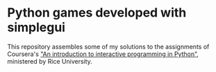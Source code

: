 # Python games developed with simplegui
This repository assembles some of my solutions to the assignments of Coursera's ["An introduction to interactive programming in Python"](https://www.coursera.org/learn/interactive-python-1), ministered by Rice University.
